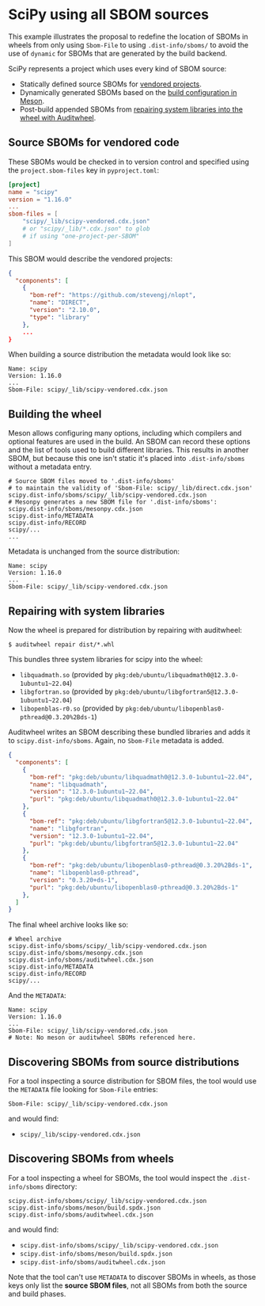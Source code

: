 # SciPy using all SBOM sources

This example illustrates the proposal to redefine the location of SBOMs in wheels from only using `Sbom-File`
to using `.dist-info/sboms/` to avoid the use of `dynamic` for SBOMs that are generated by the build backend.

SciPy represents a project which uses every kind of SBOM source:

* Statically defined source SBOMs for [vendored projects](https://scipy.github.io/devdocs/dev/core-dev/index.html#vendored-code).
* Dynamically generated SBOMs based on the [build configuration in Meson](https://docs.scipy.org/doc/scipy/building/compilers_and_options.html).
* Post-build appended SBOMs from [repairing system libraries into the wheel with Auditwheel](https://docs.scipy.org/doc/scipy/building/redistributable_binaries.html).

## Source SBOMs for vendored code

These SBOMs would be checked in to version control and specified using
the `project.sbom-files` key in `pyproject.toml`:

```toml
[project]
name = "scipy"
version = "1.16.0"
...
sbom-files = [
    "scipy/_lib/scipy-vendored.cdx.json"
    # or "scipy/_lib/*.cdx.json" to glob
    # if using "one-project-per-SBOM"
]
```

This SBOM would describe the vendored projects:

```json
{
  "components": [
    {
      "bom-ref": "https://github.com/stevengj/nlopt",
      "name": "DIRECT",
      "version": "2.10.0",
      "type": "library"
    },
    ...
}
```

When building a source distribution the metadata would look like so:

```editorconfig
Name: scipy
Version: 1.16.0
...
Sbom-File: scipy/_lib/scipy-vendored.cdx.json
```

## Building the wheel

Meson allows configuring many options, including which compilers and optional features
are used in the build. An SBOM can record these options and the list of tools used to
build different libraries. This results in another SBOM, but because this one isn't
static it's placed into `.dist-info/sboms` without a metadata entry.

```editorconfig
# Source SBOM files moved to '.dist-info/sboms'
# to maintain the validity of 'Sbom-File: scipy/_lib/direct.cdx.json'
scipy.dist-info/sboms/scipy/_lib/scipy-vendored.cdx.json
# Mesonpy generates a new SBOM file for '.dist-info/sboms':
scipy.dist-info/sboms/mesonpy.cdx.json     
scipy.dist-info/METADATA
scipy.dist-info/RECORD
scipy/...                                           
...
```

Metadata is unchanged from the source distribution:

```editorconfig
Name: scipy
Version: 1.16.0
...
Sbom-File: scipy/_lib/scipy-vendored.cdx.json
```

## Repairing with system libraries

Now the wheel is prepared for distribution by repairing with auditwheel:

```terminal
$ auditwheel repair dist/*.whl
```

This bundles three system libraries for scipy into the wheel:

* `libquadmath.so` (provided by `pkg:deb/ubuntu/libquadmath0@12.3.0-1ubuntu1~22.04`)
* `libgfortran.so` (provided by `pkg:deb/ubuntu/libgfortran5@12.3.0-1ubuntu1~22.04`)
* `libopenblas-r0.so` (provided by `pkg:deb/ubuntu/libopenblas0-pthread@0.3.20%2Bds-1`)

Auditwheel writes an SBOM describing these bundled libraries and adds it to `scipy.dist-info/sboms`.
Again, no `Sbom-File` metadata is added.

```json
{
  "components": [
    {
      "bom-ref": "pkg:deb/ubuntu/libquadmath0@12.3.0-1ubuntu1~22.04",
      "name": "libquadmath",
      "version": "12.3.0-1ubuntu1~22.04",
      "purl": "pkg:deb/ubuntu/libquadmath0@12.3.0-1ubuntu1~22.04"
    },
    {
      "bom-ref": "pkg:deb/ubuntu/libgfortran5@12.3.0-1ubuntu1~22.04",
      "name": "libgfortran",
      "version": "12.3.0-1ubuntu1~22.04",
      "purl": "pkg:deb/ubuntu/libgfortran5@12.3.0-1ubuntu1~22.04"
    },
    {
      "bom-ref": "pkg:deb/ubuntu/libopenblas0-pthread@0.3.20%2Bds-1",
      "name": "libopenblas0-pthread",
      "version": "0.3.20+ds-1",
      "purl": "pkg:deb/ubuntu/libopenblas0-pthread@0.3.20%2Bds-1"
    },
  ]
}
```

The final wheel archive looks like so:

```
# Wheel archive
scipy.dist-info/sboms/scipy/_lib/scipy-vendored.cdx.json
scipy.dist-info/sboms/mesonpy.cdx.json
scipy.dist-info/sboms/auditwheel.cdx.json
scipy.dist-info/METADATA
scipy.dist-info/RECORD
scipy/...  
```

And the `METADATA`:

```editorconfig
Name: scipy
Version: 1.16.0
...
Sbom-File: scipy/_lib/scipy-vendored.cdx.json
# Note: No meson or auditwheel SBOMs referenced here.
```

## Discovering SBOMs from source distributions

For a tool inspecting a source distribution for SBOM files, the tool would use
the `METADATA` file looking for `Sbom-File` entries:

```editorconfig
Sbom-File: scipy/_lib/scipy-vendored.cdx.json
```

and would find:

- `scipy/_lib/scipy-vendored.cdx.json`

## Discovering SBOMs from wheels

For a tool inspecting a wheel for SBOMs, the tool would inspect the `.dist-info/sboms` directory:

```
scipy.dist-info/sboms/scipy/_lib/scipy-vendored.cdx.json
scipy.dist-info/sboms/meson/build.spdx.json
scipy.dist-info/sboms/auditwheel.cdx.json
```

and would find:

- `scipy.dist-info/sboms/scipy/_lib/scipy-vendored.cdx.json`
- `scipy.dist-info/sboms/meson/build.spdx.json`
- `scipy.dist-info/sboms/auditwheel.cdx.json`

Note that the tool can't use `METADATA` to discover SBOMs in wheels, as those
keys only list the **source SBOM files**, not all SBOMs from both the source and build phases.
